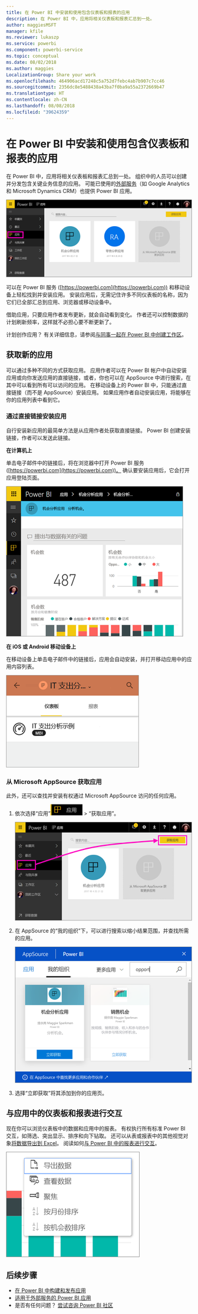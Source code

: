 ```yaml
---
title: 在 Power BI 中安装和使用包含仪表板和报表的应用
description: 在 Power BI 中，应用将相关仪表板和报表汇总到一处。
author: maggiesMSFT
manager: kfile
ms.reviewer: lukaszp
ms.service: powerbi
ms.component: powerbi-service
ms.topic: conceptual
ms.date: 08/02/2018
ms.author: maggies
LocalizationGroup: Share your work
ms.openlocfilehash: 464906acd17248c5a752d7febc4ab7b907c7cc46
ms.sourcegitcommit: 2356dc8e5488438a43ba7f0ba9a55a2372669b47
ms.translationtype: HT
ms.contentlocale: zh-CN
ms.lasthandoff: 08/08/2018
ms.locfileid: "39624359"
---
```

# <a name="install-and-use-apps-with-dashboards-and-reports-in-power-bi"></a>在 Power BI 中安装和使用包含仪表板和报表的应用
在 Power BI 中，应用将相关仪表板和报表汇总到一处。 组织中的人员可以创建并分发包含关键业务信息的应用。 可能已使用的[外部服务](service-connect-to-services.md)（如 Google Analytics 和 Microsoft Dynamics CRM）也提供 Power BI 应用。 

![Power BI 中的“应用”](media/service-install-use-apps/power-bi-apps-left-nav.png)

可以在 Power BI 服务 ([https://powerbi.com](https://powerbi.com)) 和移动设备上轻松找到并安装应用。 安装应用后，无需记住许多不同仪表板的名称，因为它们已全部汇总到应用、浏览器或移动设备中。

借助应用，只要应用作者发布更新，就会自动看到变化。 作者还可以控制数据的计划刷新频率，这样就不必担心要不断更新了。 

计划创作应用？ 有关详细信息，请参阅[与同事一起在 Power BI 中创建工作区](service-create-distribute-apps.md)。

## <a name="get-a-new-app"></a>获取新的应用
可以通过多种不同的方式获取应用。 应用作者可以在 Power BI 帐户中自动安装应用或向你发送应用的直接链接，或者，你也可以在 AppSource 中进行搜索，在其中可以看到所有可以访问的应用。 在移动设备上的 Power BI 中，只能通过直接链接（而不是 AppSource）安装应用。 如果应用作者自动安装应用，将能够在你的应用列表中看到它。

### <a name="install-an-app-from-a-direct-link"></a>通过直接链接安装应用
自行安装新应用的最简单方法是从应用作者处获取直接链接。 Power BI 创建安装链接，作者可以发送此链接。

**在计算机上** 

单击电子邮件中的链接后，将在浏览器中打开 Power BI 服务 ([https://powerbi.com](https://powerbi.com))。 确认要安装应用后，它会打开应用登陆页面。

![Power BI 服务中的应用登录页](media/service-install-use-apps/power-bi-app-landing-page-opportunity-480.png)

**在 iOS 或 Android 移动设备上** 

在移动设备上单击电子邮件中的链接后，应用会自动安装，并打开移动应用中的应用内容列表。 

![移动设备上的应用内容列表](media/service-install-use-apps/power-bi-app-index-it-spend-360.png)

### <a name="get-the-app-from-microsoft-appsource"></a>从 Microsoft AppSource 获取应用
此外，还可以查找并安装有权通过 Microsoft AppSource 访问的任何应用。 

1. 依次选择“应用”![左侧导航窗格中的“应用”](media/service-install-use-apps/power-bi-apps-bar.png) > “获取应用”。 
   
     ![“获取应用”图标](media/service-install-use-apps/power-bi-service-apps-get-apps-oppty.png)
2. 在 AppSource 的“我的组织”下，可以进行搜索以缩小结果范围，并查找所需的应用。
   
     ![AppSource 中的“我的组织”下](media/service-install-use-apps/power-bi-appsource-my-org.png)
3. 选择“立即获取”将其添加到你的应用页。 

## <a name="interact-with-the-dashboards-and-reports-in-the-app"></a>与应用中的仪表板和报表进行交互
现在你可以浏览仪表板中的数据和应用中的报表。 有权执行所有标准 Power BI 交互，如筛选、突出显示、排序和向下钻取。 还可以从表或报表中的其他视觉对象[将数据导出到 Excel](power-bi-visualization-export-data.md)。 阅读如何[与 Power BI 中的报表进行交互](service-reading-view-and-editing-view.md)。 

![从 Power BI 视觉对象导出数据](media/service-install-use-apps/power-bi-service-export-data-visual.png)



## <a name="next-steps"></a>后续步骤
* [在 Power BI 中构建和发布应用](service-create-distribute-apps.md)
* [适用于外部服务的 Power BI 应用](service-connect-to-services.md)
* 是否有任何问题？ [尝试咨询 Power BI 社区](http://community.powerbi.com/)

